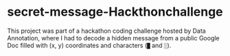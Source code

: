 # secret-message-Hackthonchallenge
This project was part of a hackathon coding challenge hosted by  Data Annotation, where I had to decode a hidden message from a public Google Doc filled with (x, y) coordinates and characters (`█` and `░`).
